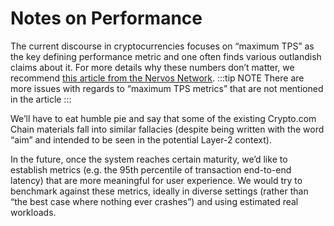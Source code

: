 # Notes on Performance

The current discourse in cryptocurrencies focuses on “maximum TPS” as the key defining performance metric and one often finds various outlandish claims about it. For more details why these numbers don’t matter, we recommend [this article from the Nervos Network](https://medium.com/nervosnetwork/forget-about-the-tps-competition-df40a45fdad8).
:::tip NOTE
There are more issues with regards to “maximum TPS metrics” that are not mentioned in the article
:::

We’ll have to eat humble pie and say that some of the existing Crypto.com Chain materials fall into similar fallacies (despite being written with the word “aim” and intended to be seen in the potential Layer-2 context).

In the future, once the system reaches certain maturity, we’d like to establish metrics (e.g. the 95th percentile of transaction end-to-end latency) that are more meaningful for user experience. We would try to benchmark against these metrics, ideally in diverse settings (rather than “the best case where nothing ever crashes”) and using estimated real workloads.
